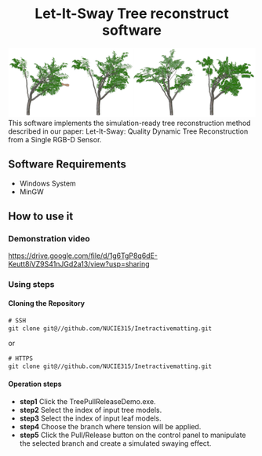 <h1><center>Let-It-Sway Tree reconstruct software</center> </h1>
<img src="images/demo.png" alt="mainui" width="1080"/> <br>
This software implements the simulation-ready tree reconstruction method described in our paper: Let-It-Sway: Quality Dynamic Tree Reconstruction from a Single RGB-D Sensor.
 <h2> Software Requirements </h2>

- Windows System
- MinGW

<h2>How to use it </h2>

### Demonstration video

https://drive.google.com/file/d/1g6TgP8q6dE-Keutt8iVZ9S41nJGd2a13/view?usp=sharing

### Using steps
#### Cloning the Repository

```shell
# SSH                                                                       
git clone git@//github.com/NUCIE315/Inetractivematting.git
```
or
```shell
# HTTPS
git clone git@//github.com/NUCIE315/Inetractivematting.git
```
#### Operation steps
- <b>step1</b>  Click the TreePullReleaseDemo.exe.
- <b>step2</b>  Select the index of input tree models.
- <b>step3</b>  Select the index of input leaf models.
- <b>step4</b>  Choose the branch where tension will be applied.
- <b>step5</b>  Click the Pull/Release button on the control panel to manipulate the selected branch and create a simulated swaying effect.
